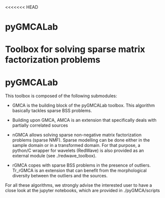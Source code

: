 <<<<<<< HEAD
# pyGMCALab
Toolbox for solving sparse matrix factorization problems
=======
# pyGMCALab
>>>>>>>

This toolbox is composed of the following submodules:

* GMCA is the building block of the pyGMCALab toolbox. This algorithm basically tackles
sparse BSS problems.

* Building upon GMCA, AMCA is an extension that specifically deals with partially correlated sources

* nGMCA allows solving sparse non-negative matrix factorization problems (sparse NMF). Sparse modelling can be done
either in the sample domain or in a transformed domain. For that purpose, a python/C wrapper for wavelets (RedWave) is also
provided as an external module (see ./redwave_toolbox).

* rGMCA copes with sparse BSS problems in the presence of outliers. Tr_rGMCA is an extension that can benefit from the morphological
diversity between the outliers and the sources.

For all these algorithms, we strongly advise the interested user to have a close look at the jupyter notebooks, which are provided in ./pyGMCA/scripts

